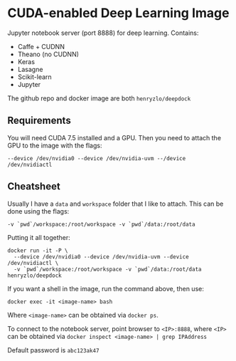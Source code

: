 # CUDA-enabled Deep Learning Image

Jupyter notebook server (port 8888) for deep learning.  Contains:

- Caffe + CUDNN
- Theano (no CUDNN)
- Keras
- Lasagne
- Scikit-learn
- Jupyter

The github repo and docker image are both `henryzlo/deepdock`

Requirements
------------

You will need CUDA 7.5 installed and a GPU.  Then you need to attach the GPU to the image with the flags:

```
--device /dev/nvidia0 --device /dev/nvidia-uvm --/device /dev/nvidiactl
```

Cheatsheet
----------

Usually I have a `data` and `workspace` folder that I like to attach.  This can be done using the flags:

```
-v `pwd`/workspace:/root/workspace -v `pwd`/data:/root/data
```

Putting it all together:

```
docker run -it -P \
  --device /dev/nvidia0 --device /dev/nvidia-uvm --device /dev/nvidiactl \
  -v `pwd`/workspace:/root/workspace -v `pwd`/data:/root/data henryzlo/deepdock
```

If you want a shell in the image, run the command above, then use:
```
docker exec -it <image-name> bash
```
Where `<image-name>` can be obtained via `docker ps`.

To connect to the notebook server, point browser to `<IP>:8888`, where `<IP>` can be obtained via `docker inspect <image-name> | grep IPAddress`

Default password is `abc123ak47`
